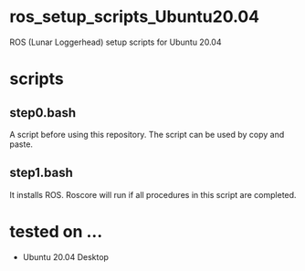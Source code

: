 # ros_setup_scripts_Ubuntu20.04

ROS (Lunar Loggerhead) setup scripts for Ubuntu 20.04

# scripts

## step0.bash

A script before using this repository. The script can be used by copy and paste.

## step1.bash

It installs ROS. Roscore will run if all procedures in this script are completed.

# tested on ...

* Ubuntu 20.04 Desktop
